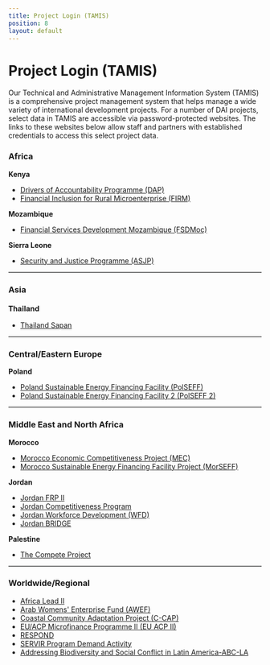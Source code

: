 ```yaml
---
title: Project Login (TAMIS)
position: 8
layout: default
---
```


# Project Login (TAMIS)

Our Technical and Administrative Management Information System (TAMIS) is a comprehensive project management system that helps manage a wide variety of international development projects. For a number of DAI projects, select data in TAMIS are accessible via password-protected websites. The links to these websites below allow staff and partners with established credentials to access this select project data.

<div class="project-login">
	<h3>
		Africa</h3>
	<div class="region">
		<p><strong>Kenya</strong></p>
		<ul class="tamisLinks"><li>
				<a href="https://apps1.dai.com/projects/kenya/KenyaDAP.nsf?OpenDatabase&amp;LOGIN=1">Drivers of Accountability Programme (DAP)</a></li>
			<li>
				<a href="https://aberdare.dai.com/DAI/Kenya_FIRM.nsf?OpenDatabase&amp;LOGIN=1">Financial Inclusion for Rural Microenterprise (FIRM)</a></li>
		</ul><p><strong>Mozambique</strong></p>
		<ul class="tamisLinks"><li>
				<a href="https://tamis.dai.com/Projects/Mozambique/FSD/FSDMoz_TAMIS.nsf?OpenDatabase&LOGIN=1">Financial Services Development Mozambique (FSDMoc)</a></li>
		</ul><p><strong>Sierra Leone</strong></p>
		<ul class="tamisLinks"><li>
				<a href="https://freetown.dai.com/DAI/SierraLeoneASJP_TAMIS.nsf?OpenDatabase&amp;LOGIN=1">Security and Justice Programme (ASJP)</a></li>
		</ul><hr style="border-bottom: 1px solid #CFD0D0; border-top:none;"></div>
	<h3>
		Asia</h3>
	<div class="region">
		<p><strong style="font-family: 'Proxima Nova Regular', 'Helvetica Neue', Arial, Helvetica, sans-serif; font-size: 15px; font-style: normal;">Thailand</strong></p>
		<ul class="tamisLinks"><li>
				<a href="https://lumpini.dai.com/DAI/ThaiCER.nsf">Thailand Sapan</a></li>
		</ul><hr style="border-bottom: 1px solid #CFD0D0; border-top:none;"></div>
	<h3>
		Central/Eastern Europe</h3>
	<div class="region">
		<p><strong>Poland</strong></p>
		<ul class="tamisLinks"><li>
				<a href="https://warsaw.dai.com/dai/PolandEBRD.nsf?OpenDatabase&amp;LOGIN=1">Poland Sustainable Energy Financing Facility (PolSEFF)</a></li>
			<li>
				<a href="https://warsaw.dai.com/DAI/PolandSEFF2.nsf/
">Poland Sustainable Energy Financing Facility 2 (PolSEFF 2)</a></li>
		</ul><hr style="border-bottom: 1px solid #CFD0D0; border-top:none;"></div>
	<h3>
		Middle East and North Africa</h3>
	<div class="region">
		<p><strong>Morocco</strong></p>
		<ul class="tamisLinks"><li>
				<a href="https://apps1.dai.com/Projects/Morocco/MEC_TAMIS.nsf?OpenDatabase&amp;LOGIN=1">Morocco Economic Competitiveness Project (MEC)</a></li>
			<li>
				<a href="https://apps1.dai.com/projects/morocco/MorSEFF.nsf/">Morocco Sustainable Energy Financing Facility Project (MorSEFF)</a></li>
		</ul><p><strong>Jordan</strong></p>
		<ul class="tamisLinks"><li>
				<a href="https://petra.dai.com/DAI/JordanFRP_TAMIS.nsf">Jordan FRP II</a></li>
			<li>
				<a href="https://naour.dai.com/dai/JordanComp_TAMIS.nsf/">Jordan Competitiveness Program</a></li>
			<li>
				<a href="https://apps1.dai.com/projects/Jordan/JWFD/JWFD_TAMIS.nsf">Jordan Workforce Development (WFD)</a></li>
			<li>
				<a href="https://petra.dai.com/Projects/Jordan/BRIDGE/JordanBRIDGE_TAMIS.nsf">Jordan BRIDGE</a></li>
		</ul><p><strong>Palestine</strong></p>
		<ul class="tamisLinks"><li>
				<a href="https://ramallah.dai.com/dai/palestinecompetitivenesstamis.nsf">The Compete Project</a></li>
		</ul><hr style="border-bottom: 1px solid #CFD0D0; border-top:none;"></div>
	<h3>
		Worldwide/Regional</h3>
	<div class="region">
		<ul class="tamisLinks"><li>
				<a href="https://apps1.dai.com/Projects/Africa/AfricaLeadII_TAMIS.nsf">Africa Lead II</a></li>
			<li>
				<a href="http://apps1.dai.com/projects/Egypt/AWEF/AWEFTAMIS_New.nsf">Arab Womens' Enterprise Fund (AWEF)</a></li>
			<li>
				<a href="https://suva.dai.com/dai/ccap_TAMIS.nsf">Coastal Community Adaptation Project (C-CAP)</a></li>
			<li>
				<a href="https://apps1.dai.com/Projects/Europe/EUACPTAMIS.nsf?OpenDatabase&amp;LOGIN=1">EU/ACP Microfinance Programme II (EU ACP II)</a></li>
			<li>
				<a href="https://apps1.dai.com/Projects/WorldWide/RESPOND_TAMIS.nsf/">RESPOND</a></li>
			<li>
				<a href="https://apps1.dai.com/Projects/WorldWide/SERVIR_TAMIS.nsf">SERVIR Program Demand Activity</a></li>
			<li>
				<a href="https://lima.dai.com/dai/ABCLACTamis.nsf">Addressing Biodiversity and Social Conflict in Latin America-ABC-LA</a></li>
		</ul></div>
</div>
